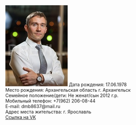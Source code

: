 <img src="1_MG_3769.jpg" allign="left">
Дата рождения: 17.06.1978
	<br>Место рождения: Архангельская область г. Архангельск
	<br>Семейное положение/дети: Не женат/сын 2012 г.р.
	<br>Мобильный телефон: +7(962) 206-08-44
	<br>E-mail: dmb8637@mail.ru
	<br>Адрес места жительства: г. Ярославль
	<br><a HREF="https://vk.com/id32994005">Ссылка на VK</a>
